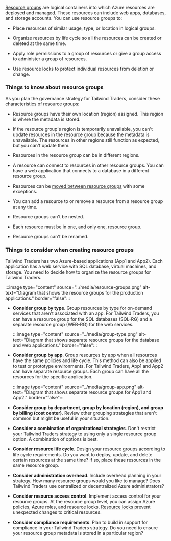[Resource groups](/azure/azure-resource-manager/management/overview) are logical containers into which Azure resources are deployed and managed.​ These resources can include web apps, databases, and storage accounts. You can use resource groups to:

- Place resources of similar usage, type, or location in logical groups.

- Organize resources by life cycle so all the resources can be created or deleted at the same time. 

- Apply role permissions to a group of resources or give a group access to administer a group of resources.

- Use resource locks to protect individual resources from deletion or change. 

### Things to know about resource groups

As you plan the governance strategy for Tailwind Traders, consider these characteristics of resource groups:

- Resource groups have their own location (region) assigned. This region is where the metadata is stored.

- If the resource group's region is temporarily unavailable, you can't update resources in the resource group because the metadata is unavailable. The resources in other regions still function as expected, but you can't update them.

- Resources in the resource group can be in different regions. 

- A resource can connect to resources in other resource groups. You can have a web application that connects to a database in a different resource group.

- Resources can be [moved between resource groups](/azure/azure-resource-manager/management/move-resource-group-and-subscription) with some exceptions.

- You can add a resource to or remove a resource from a resource group at any time.

- Resource groups can't be nested. 

- Each resource must be in one, and only one, resource group.

- Resource groups can't be renamed.

### Things to consider when creating resource groups

Tailwind Traders has two Azure-based applications (App1 and App2). Each application has a web service with SQL database, virtual machines, and storage. You need to decide how to organize the resource groups for Tailwind Traders.

   :::image type="content" source="../media/resource-groups.png" alt-text="Diagram that shows the resource groups for the production applications." border="false":::

- **Consider group by type**. Group resources by type for on-demand services that aren't associated with an app. For Tailwind Traders, you can have a resource group for the SQL databases (SQL-RG) and a separate resource group (WEB-RG) for the web services. 

   :::image type="content" source="../media/group-type.png" alt-text="Diagram that shows separate resource groups for the database and web applications." border="false":::

- **Consider group by app**. Group resources by app when all resources have the same policies and life cycle. This method can also be applied to test or prototype environments. For Tailwind Traders, App1 and App2 can have separate resource groups. Each group can have all the resources for the specific application. 

   :::image type="content" source="../media/group-app.png" alt-text="Diagram that shows separate resource groups for App1 and App2." border="false":::

- **Consider group by department, group by location (region), and group by billing (cost center)**. Review other grouping strategies that aren't common but might be useful in your situation. 

- **Consider a combination of organizational strategies**. Don't restrict your Tailwind Traders strategy to using only a single resource group option. A combination of options is best. 

- **Consider resource life cycle**. Design your resource groups according to life cycle requirements. Do you want to deploy, update, and delete certain resources at the same time? If so, place these resources in the same resource group. 

- **Consider administration overhead**. Include overhead planning in your strategy. How many resource groups would you like to manage? Does Tailwind Traders use centralized or decentralized Azure administrators?

- **Consider resource access control**. Implement access control for your resource groups. At the resource group level, you can assign Azure policies, Azure roles, and resource locks. [Resource locks](/azure/azure-resource-manager/management/lock-resources?tabs=json) prevent unexpected changes to critical resources. 

- **Consider compliance requirements**. Plan to build in support for compliance in your Tailwind Traders strategy. Do you need to ensure your resource group metadata is stored in a particular region?